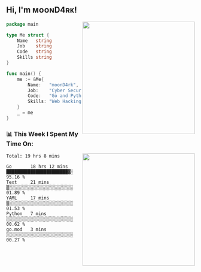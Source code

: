 <h2> Hi, I'm ᴍᴏᴏɴD4ʀᴋ!</h2>
<img align='right' src="https://github-readme-stats.vercel.app/api?username=moond4rk&show_icons=true&theme=radical" width="300">


```go
package main

type Me struct {
	Name   string
	Job    string
	Code   string
	Skills string
}

func main() {
	me := &Me{
		Name:   "moonD4rk",
		Job:    "Cyber Security Engineer",
		Code:   "Go and Python and Others",
		Skills: "Web Hacking ^o^",
	}
	_ = me
}
```



<h3>📊 This Week I Spent My Time On:</h3>
<img align='right' src="https://spotify-github-profile.vercel.app/api/view?uid=dayjackson56081&cover_image=true&theme=novatorem" width="300">

<!--START_SECTION:waka-->
```text
Total: 19 hrs 8 mins

Go       18 hrs 12 mins  ███████████████████████▓░   95.16 % 
Text     21 mins         ▒░░░░░░░░░░░░░░░░░░░░░░░░   01.89 % 
YAML     17 mins         ▒░░░░░░░░░░░░░░░░░░░░░░░░   01.53 % 
Python   7 mins          ░░░░░░░░░░░░░░░░░░░░░░░░░   00.62 % 
go.mod   3 mins          ░░░░░░░░░░░░░░░░░░░░░░░░░   00.27 % 
```
<!--END_SECTION:waka-->

